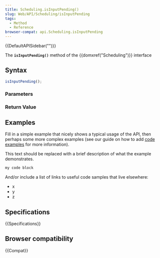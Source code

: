 ```yaml
---
title: Scheduling.isInputPending()
slug: Web/API/Scheduling/isInputPending
tags:
  - Method
  - Reference
browser-compat: api.Scheduling.isInputPending
---
```

{{DefaultAPISidebar("")}}

The **`isInputPending()`** method of the {{domxref("Scheduling")}} interface 

## Syntax

```js
isInputPending();
```

### Parameters



### Return Value



## Examples

Fill in a simple example that nicely shows a typical usage of the API, then perhaps some more complex examples (see our guide on how to add [code examples](/en-US/docs/MDN/Contribute/Structures/Code_examples) for more information).

This text should be replaced with a brief description of what the example demonstrates.

```js
my code block
```

And/or include a list of links to useful code samples that live elsewhere:

*   x
*   y
*   z

## Specifications

{{Specifications}}

## Browser compatibility

{{Compat}}


